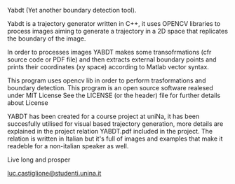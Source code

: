 Yabdt (Yet another boundary detection tool).

Yabdt is a trajectory generator written in C++, it uses OPENCV libraries to process images aiming to generate a trajectory in a 2D space that replicates the boundary of the image. 

In order to processes images YABDT makes some transofrmations (cfr source code or PDF file) and then extracts external boundary points and prints their coordinates (xy space) according to Matlab vector syntax. 

This program uses opencv lib in order to perform trasformations and boundary detection. This program is an open source software realesed under MIT License See the LICENSE (or the header) file for further details about License

YABDT has been created for a course project at uniNa, it has been succesfully utilised for visual based trajectory generation, more details are explained in the project relation YABDT.pdf included in the project. The relation is written in Italian but it's full of images and examples that make it readeble for a non-italian speaker as well. 

Live long and prosper

luc.castiglione@studenti.unina.it


